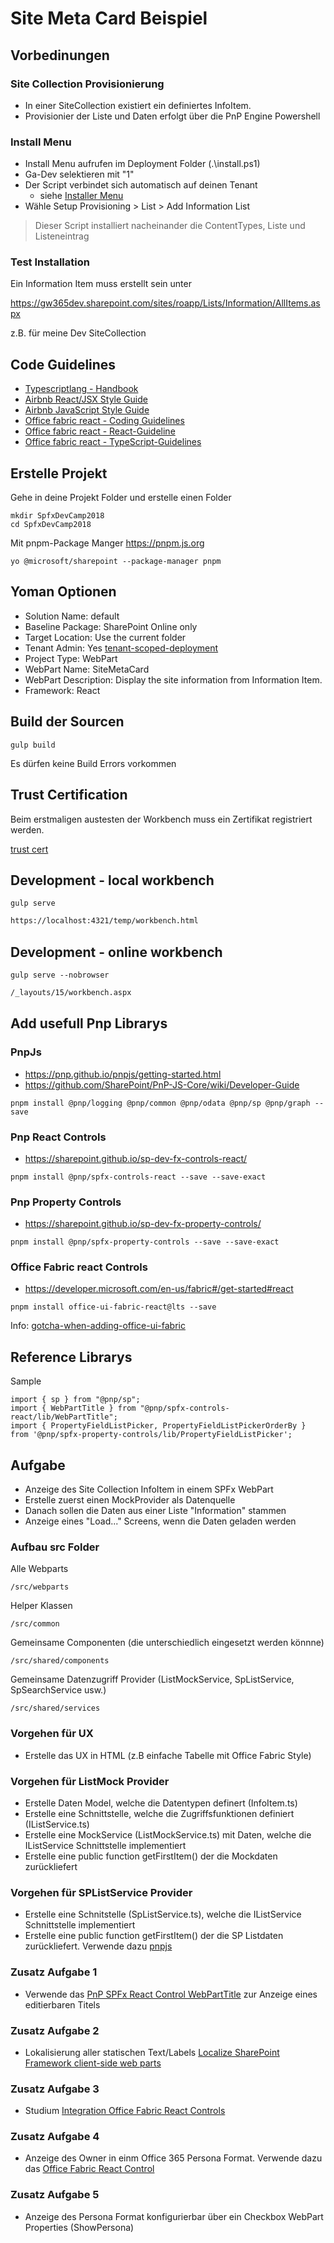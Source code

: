 # Site Meta Card Beispiel

## Vorbedinungen

### Site Collection Provisionierung

- In einer SiteCollection existiert ein definiertes InfoItem.
- Provisionier der Liste und Daten erfolgt über die PnP Engine Powershell

### Install Menu

- Install Menu aufrufen im Deployment Folder (.\install.ps1)
- Ga-Dev selektieren mit "1"
- Der Script verbindet sich automatisch auf deinen Tenant 
    - siehe [Installer Menu](../../assets/connect-tenant.png)
- Wähle Setup Provisioning > List > Add Information List

> Dieser Script installiert nacheinander die ContentTypes, Liste und Listeneintrag

### Test Installation

Ein Information Item muss erstellt sein unter

<https://gw365dev.sharepoint.com/sites/roapp/Lists/Information/AllItems.aspx>

z.B. für meine Dev SiteCollection

## Code Guidelines

- [Typescriptlang - Handbook](https://www.typescriptlang.org/docs/handbook/basic-types.html)
- [Airbnb React/JSX Style Guide](https://github.com/airbnb/javascript/blob/master/react/README.md)
- [Airbnb JavaScript Style Guide](https://github.com/airbnb/javascript)
- [Office fabric react - Coding Guidelines](https://github.com/OfficeDev/office-ui-fabric-react/wiki/Coding-Style)
- [Office fabric react - React-Guideline](https://github.com/OfficeDev/office-ui-fabric-react/wiki/React-Guidelines)
- [Office fabric react - TypeScript-Guidelines](https://github.com/OfficeDev/office-ui-fabric-react/wiki/TypeScript-Guidelines)

## Erstelle Projekt

Gehe in deine Projekt Folder und erstelle einen Folder

```bs
mkdir SpfxDevCamp2018
cd SpfxDevCamp2018
```

Mit pnpm-Package Manger <https://pnpm.js.org>

```bs
yo @microsoft/sharepoint --package-manager pnpm
```

## Yoman Optionen

- Solution Name: default
- Baseline Package: SharePoint Online only
- Target Location: Use the current folder
- Tenant Admin: Yes [tenant-scoped-deployment](https://docs.microsoft.com/en-us/sharepoint/dev/spfx/tenant-scoped-deployment)
- Project Type: WebPart
- WebPart Name: SiteMetaCard
- WebPart Description: Display the site information from Information Item.
- Framework: React

## Build der Sourcen

```bs
gulp build
```

Es dürfen keine Build Errors vorkommen

## Trust Certification

Beim erstmaligen austesten der Workbench muss ein Zertifikat registriert werden.

[trust cert](../../assets/gulp-trust-cert.png)

## Development - local workbench

```bs
gulp serve
```

```html
https://localhost:4321/temp/workbench.html
```

## Development - online workbench

```bs
gulp serve --nobrowser
```

```html
/_layouts/15/workbench.aspx
```

## Add usefull Pnp Librarys

### PnpJs

- <https://pnp.github.io/pnpjs/getting-started.html>
- <https://github.com/SharePoint/PnP-JS-Core/wiki/Developer-Guide>

```bs
pnpm install @pnp/logging @pnp/common @pnp/odata @pnp/sp @pnp/graph --save
```

### Pnp React Controls

- <https://sharepoint.github.io/sp-dev-fx-controls-react/>

```bs
pnpm install @pnp/spfx-controls-react --save --save-exact
```

### Pnp Property Controls

- <https://sharepoint.github.io/sp-dev-fx-property-controls/>

```bs
pnpm install @pnp/spfx-property-controls --save --save-exact
```

### Office Fabric react Controls

- <https://developer.microsoft.com/en-us/fabric#/get-started#react>

```bs
pnpm install office-ui-fabric-react@lts --save
```

Info: [gotcha-when-adding-office-ui-fabric](https://www.techmikael.com/2018/08/gotcha-when-adding-office-ui-fabric.html)

## Reference Librarys

Sample

```tsx
import { sp } from "@pnp/sp";
import { WebPartTitle } from "@pnp/spfx-controls-react/lib/WebPartTitle";
import { PropertyFieldListPicker, PropertyFieldListPickerOrderBy } from '@pnp/spfx-property-controls/lib/PropertyFieldListPicker';
```

## Aufgabe

- Anzeige des Site Collection InfoItem in einem SPFx WebPart
- Erstelle zuerst einen MockProvider als Datenquelle
- Danach sollen die Daten aus einer Liste "Information" stammen
- Anzeige eines "Load..." Screens, wenn die Daten geladen werden

### Aufbau src Folder

Alle Webparts

```bs
/src/webparts
```

Helper Klassen

```bs
/src/common
```

Gemeinsame Componenten (die unterschiedlich eingesetzt werden könnne)

```bs
/src/shared/components
```

Gemeinsame Datenzugriff Provider (ListMockService, SpListService, SpSearchService usw.)

```bs
/src/shared/services
```

### Vorgehen für UX

- Erstelle das UX in HTML (z.B einfache Tabelle mit Office Fabric Style)

### Vorgehen für ListMock Provider

- Erstelle Daten Model, welche die Datentypen definert (InfoItem.ts)
- Erstelle eine Schnittstelle, welche die Zugriffsfunktionen definiert (IListService.ts)
- Erstelle eine MockService (ListMockService.ts) mit Daten, welche die IListService Schnittstelle implementiert
- Erstelle eine public function getFirstItem() der die Mockdaten zurückliefert

### Vorgehen für SPListService Provider

- Erstelle eine Schnitstelle (SpListService.ts), welche die IListService Schnittstelle implementiert
- Erstelle eine public function getFirstItem() der die SP Listdaten zurückliefert. Verwende dazu [pnpjs](https://pnp.github.io/pnpjs/getting-started.html)

### Zusatz Aufgabe 1

- Verwende das [PnP SPFx React Control WebPartTitle](https://sharepoint.github.io/sp-dev-fx-controls-react/controls/WebPartTitle) zur Anzeige eines editierbaren Titels

### Zusatz Aufgabe 2

- Lokalisierung aller statischen Text/Labels [Localize SharePoint Framework client-side web parts](https://docs.microsoft.com/en-us/sharepoint/dev/spfx/web-parts/guidance/localize-web-parts)

### Zusatz Aufgabe 3

- Studium [Integration Office Fabric React Controls](https://docs.microsoft.com/en-us/sharepoint/dev/spfx/office-ui-fabric-integration)

### Zusatz Aufgabe 4

- Anzeige des Owner in einm Office 365 Persona Format. Verwende dazu das [Office Fabric React Control](https://developer.microsoft.com/en-us/fabric#/components/persona)

### Zusatz Aufgabe 5

- Anzeige des Persona Format konfigurierbar über ein Checkbox WebPart Properties (ShowPersona)
